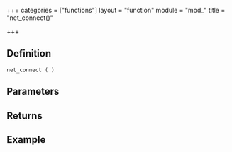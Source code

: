 +++
categories = ["functions"]
layout = "function"
module = "mod_"
title = "net_connect()"

+++

## Definition

    net_connect ( )

## Parameters

## Returns

## Example
